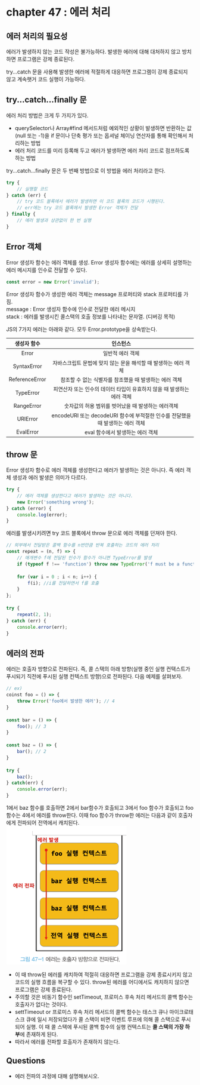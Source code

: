 # chapter 47 : 에러 처리
## 에러 처리의 필요성
에러가 발생하지 않는 코드 작성은 불가능하다. 발생한 에러에 대해 대처하지 않고 방치하면 프로그램은 강제 종료된다.

try...catch 문을 사용해 발생한 에러에 적절하게 대응하면 프로그램이 강제 종료되지 않고 계속햇거 코드 실행이 가능하다.

## try...catch...finally 문
에러 처리 방법은 크게 두 가지가 있다.  
- querySelector나 Array#find 메서드처럼 예외적인 상황이 발생하면 반환하는 값(null 또는 -1)을 if 문이나 단축 평가 또는 옵셔널 체이닝 연산자를 통해 확인해서 처리하는 방법
- 에러 처리 코드를 미리 등록해 두고 에러가 발생하면 에러 처리 코드로 점프하도록 하는 방법  

try...catch...finally 문은 두 번째 방법으로 이 방법을 에러 처리라고 한다.

```js
try {
    // 실행할 코드
} catch (err) {
    // try 코드 블록에서 에러가 발생하면 이 코드 블록의 코드가 시행된다.
    // err에는 try 코드 블록에서 발생한 Error 객체가 전달
} finally {
    // 에러 발생과 상관없이 한 번 실행
}
```

## Error 객체
Error 생성자 함수는 에러 객체를 생성. Error 생성자 함수에는 에러를 상세히 설명하는 에러 메시지를 인수로 전달할 수 있다.
```js
const error = new Error('invalid');
```
Error 생성자 함수가 생성한 에러 객체는 message 프로퍼티와 stack 프로퍼티를 가짐.  
message : Error 생성자 함수에 인수로 전달한 에러 메시지  
stack : 에러를 발생시킨 콜스택의 호출 정보를 나타내는 문자열. (디버깅 목적)

JS의 7가지 에러는 아래와 같다. 모두 Error.prototype을 상속받는다.

| 생성자 함수 | 인스턴스 |
|:----------:|:---------:|
| Error | 일반적 에러 객체 |
| SyntaxError | 자바스크립트 문법에 맞지 않는 문을 해석할 때 발생하는 에러 객체 |
| ReferenceError | 참조할 수 없는 식별자를 참조했을 때 발생하는 에러 객체 | 
| TypeError | 피연산자 또는 인수의 데이터 타입이 유효하지 않을 때 발생하는 에러 객체 | 
| RangeError | 숫자값의 허용 범위를 벗어났을 때 발생하는 에러객체 | 
| URIError | encodeURI 또는 decodeURI 함수에 부적절한 인수를 전달했을 때 발생하는 에러 객체 | 
| EvalError | eval 함수에서 발생하는 에러 객체 |

## throw 문
Error 생성자 함수로 에러 객체를 생성한다고 에러가 발생하는 것은 아니다. 즉 에러 객체 생성과 에러 발생은 의미가 다르다.
```js
try {
    // 에러 객체를 생성한다고 에러가 발생하는 것은 아니다.
    new Error('something wrong');
} catch (error) {
    console.log(error);
}
```

에러를 발생시키려면 try 코드 블록에서 throw 문으로 에러 객체를 던져야 한다.

```js
// 외부에서 전달받은 콜백 함수를 n번만큼 반복 호출하는 코드의 에러 처리
const repeat = (n, f) => {
    // 매개변수 f에 전달된 인수가 함수가 아니면 TypeError를 발생
    if (typeof f !== 'function') throw new TypeError('f must be a function');

    for (var i = 0 ; i < n; i++) {
        f(i); //i를 전달하면서 f를 호출
    }
};

try {
    repeat(2, 1);
} catch (err) {
    console.error(err);
}
```

## 에러의 전파
에러는 호출자 방향으로 전파된다. 
즉, 콜 스택의 아래 방향(실행 중인 실행 컨택스트가 푸시되기 직전에 푸시된 실행 컨텍스트 방향)으로 전파된다. 다음 예제를 살펴보자. 

```js
// ex)
coinst foo = () => {
    throw Error('foo에서 발생한 에러'); // 4
}

const bar = () => {
    foo(); // 3
}

const baz = () => {
    bar(); // 2
}

try {
    baz();
} catch(err) {
    console.error(err);
}
```

1에서 baz 함수를 호출하면 2에서 bar함수가 호출되고 3에서 foo 함수가 호출되고 foo 함수는 4에서 에러를 throw한다. 이때 foo 함수가 throw한 에러는 다음과 같이 호출자에게 전파되어 전역에서 캐치된다.  
![에러전파](images/에러전파.png)   

- 이 때 throw된 에러를 캐치하여 적절히 대응하면 프로그램을 강제 종료시키지 않고 코드의 실행 흐름을 복구할 수 있다. throw된 에러를 어디에서도 캐치하지 않으면 프로그램은 강제 종료된다.  
- 주의할 것은 비동기 함수인 setTimeout, 프로미스 후속 처리 메서드의 콜백 함수는 호출자가 없다는 것이다.  
- settTimeout or 프로미스 후속 처리 메서드의 콜백 함수는 태스크 큐나 마이크로태스크 큐에 일시 저장되었다가 콜 스택이 비면 이벤트 루프에 의해 콜 스택으로 푸시되어 실행. 이 때 콜 스택에 푸시된 콜백 함수의 실행 컨텍스트는 **콜 스택의 가장 하부**에 존재하게 된다. 
- 따라서 에러를 전파할 호출자가 존재하지 않는다.

## Questions
- 에러 전파의 과정에 대해 설명해보시오.